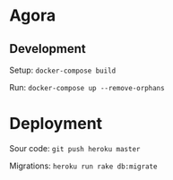 # Agora

## Development

Setup: `docker-compose build`

Run: `docker-compose up --remove-orphans`

# Deployment

Sour code: `git push heroku master`

Migrations: `heroku run rake db:migrate`
